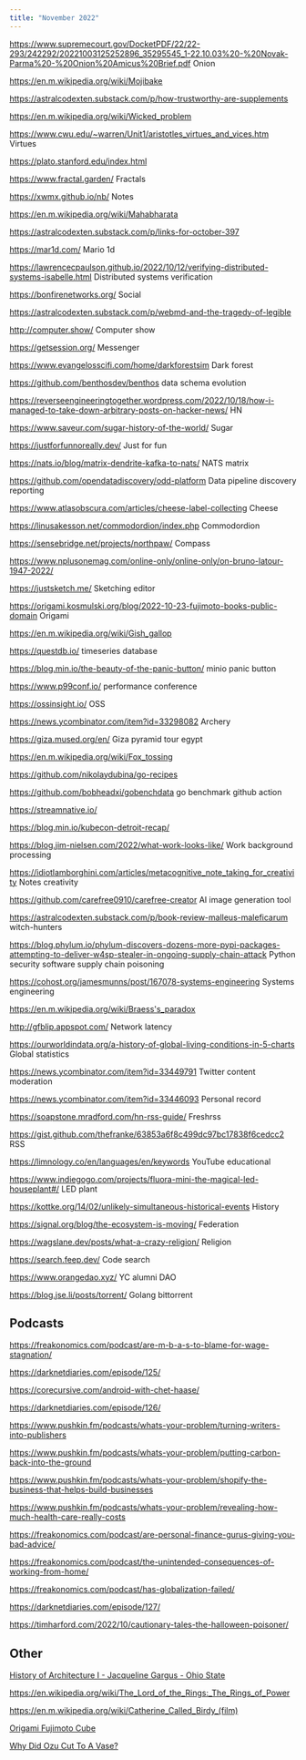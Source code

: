 ```yaml
---
title: "November 2022"
---
```


https://www.supremecourt.gov/DocketPDF/22/22-293/242292/20221003125252896_35295545_1-22.10.03%20-%20Novak-Parma%20-%20Onion%20Amicus%20Brief.pdf Onion

https://en.m.wikipedia.org/wiki/Mojibake

https://astralcodexten.substack.com/p/how-trustworthy-are-supplements

https://en.m.wikipedia.org/wiki/Wicked_problem

https://www.cwu.edu/~warren/Unit1/aristotles_virtues_and_vices.htm Virtues

https://plato.stanford.edu/index.html

https://www.fractal.garden/ Fractals

https://xwmx.github.io/nb/ Notes

https://en.m.wikipedia.org/wiki/Mahabharata

https://astralcodexten.substack.com/p/links-for-october-397

https://mar1d.com/ Mario 1d

https://lawrencecpaulson.github.io/2022/10/12/verifying-distributed-systems-isabelle.html Distributed systems verification

https://bonfirenetworks.org/ Social

https://astralcodexten.substack.com/p/webmd-and-the-tragedy-of-legible

http://computer.show/ Computer show

https://getsession.org/ Messenger

https://www.evangelosscifi.com/home/darkforestsim Dark forest

https://github.com/benthosdev/benthos data schema evolution

https://reverseengineeringtogether.wordpress.com/2022/10/18/how-i-managed-to-take-down-arbitrary-posts-on-hacker-news/ HN

https://www.saveur.com/sugar-history-of-the-world/ Sugar

https://justforfunnoreally.dev/ Just for fun

https://nats.io/blog/matrix-dendrite-kafka-to-nats/ NATS matrix

https://github.com/opendatadiscovery/odd-platform Data pipeline discovery reporting

https://www.atlasobscura.com/articles/cheese-label-collecting Cheese

https://linusakesson.net/commodordion/index.php Commodordion

https://sensebridge.net/projects/northpaw/ Compass

https://www.nplusonemag.com/online-only/online-only/on-bruno-latour-1947-2022/

https://justsketch.me/ Sketching editor

https://origami.kosmulski.org/blog/2022-10-23-fujimoto-books-public-domain Origami

https://en.m.wikipedia.org/wiki/Gish_gallop

https://questdb.io/ timeseries database

https://blog.min.io/the-beauty-of-the-panic-button/ minio panic button

https://www.p99conf.io/ performance conference

https://ossinsight.io/ OSS

https://news.ycombinator.com/item?id=33298082 Archery

https://giza.mused.org/en/ Giza pyramid tour egypt

https://en.m.wikipedia.org/wiki/Fox_tossing

https://github.com/nikolaydubina/go-recipes

https://github.com/bobheadxi/gobenchdata go benchmark github action

https://streamnative.io/

https://blog.min.io/kubecon-detroit-recap/

https://blog.jim-nielsen.com/2022/what-work-looks-like/ Work background processing

https://idiotlamborghini.com/articles/metacognitive_note_taking_for_creativity Notes creativity

https://github.com/carefree0910/carefree-creator AI image generation tool

https://astralcodexten.substack.com/p/book-review-malleus-maleficarum witch-hunters

https://blog.phylum.io/phylum-discovers-dozens-more-pypi-packages-attempting-to-deliver-w4sp-stealer-in-ongoing-supply-chain-attack Python security software supply chain poisoning

https://cohost.org/jamesmunns/post/167078-systems-engineering Systems engineering

https://en.m.wikipedia.org/wiki/Braess's_paradox

http://gfblip.appspot.com/ Network latency

https://ourworldindata.org/a-history-of-global-living-conditions-in-5-charts Global statistics

https://news.ycombinator.com/item?id=33449791 Twitter content moderation

https://news.ycombinator.com/item?id=33446093 Personal record

https://soapstone.mradford.com/hn-rss-guide/ Freshrss

https://gist.github.com/thefranke/63853a6f8c499dc97bc17838f6cedcc2 RSS

https://limnology.co/en/languages/en/keywords YouTube educational

https://www.indiegogo.com/projects/fluora-mini-the-magical-led-houseplant#/ LED plant

https://kottke.org/14/02/unlikely-simultaneous-historical-events History

https://signal.org/blog/the-ecosystem-is-moving/ Federation

https://wagslane.dev/posts/what-a-crazy-religion/ Religion

https://search.feep.dev/ Code search

https://www.orangedao.xyz/ YC alumni DAO

https://blog.jse.li/posts/torrent/ Golang bittorrent

## Podcasts

https://freakonomics.com/podcast/are-m-b-a-s-to-blame-for-wage-stagnation/

https://darknetdiaries.com/episode/125/

https://corecursive.com/android-with-chet-haase/

https://darknetdiaries.com/episode/126/

https://www.pushkin.fm/podcasts/whats-your-problem/turning-writers-into-publishers

https://www.pushkin.fm/podcasts/whats-your-problem/putting-carbon-back-into-the-ground

https://www.pushkin.fm/podcasts/whats-your-problem/shopify-the-business-that-helps-build-businesses

https://www.pushkin.fm/podcasts/whats-your-problem/revealing-how-much-health-care-really-costs

https://freakonomics.com/podcast/are-personal-finance-gurus-giving-you-bad-advice/

https://freakonomics.com/podcast/the-unintended-consequences-of-working-from-home/

https://freakonomics.com/podcast/has-globalization-failed/

https://darknetdiaries.com/episode/127/

https://timharford.com/2022/10/cautionary-tales-the-halloween-poisoner/

## Other

[History of Architecture I - Jacqueline Gargus - Ohio State](https://youtube.com/playlist?list=PLaLOVNqqD-2HUsGTv_GQ3opJoPPjdM9S6)

https://en.wikipedia.org/wiki/The_Lord_of_the_Rings:_The_Rings_of_Power

https://en.m.wikipedia.org/wiki/Catherine_Called_Birdy_(film)

[Origami Fujimoto Cube](https://youtube.com/watch?v=rVfiPAlXdik&feature=share)

[Why Did Ozu Cut To A Vase?](https://youtube.com/watch?v=TcfZCCm4eIo&feature=share)
